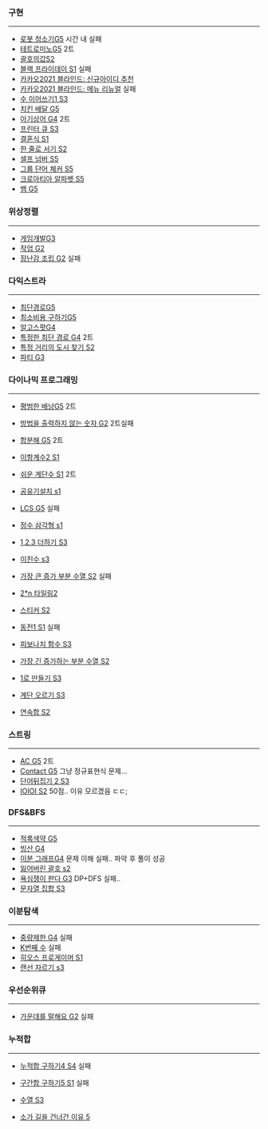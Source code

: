 ### 구현

---

* [로봇 청소기G5](https://www.acmicpc.net/problem/14503) 시간 내 실패
* [테트로미노G5](https://www.acmicpc.net/problem/14500) 2트
* [괄호의값S2](https://www.acmicpc.net/problem/2504)
* [블랙 프라이데이 S1](https://www.acmicpc.net/problem/18114) 실패
* [카카오2021 블라인드: 신규아이디 추천](https://programmers.co.kr/learn/courses/30/lessons/72410)
* [카카오2021 블라인드: 메뉴 리뉴얼](https://programmers.co.kr/learn/courses/30/lessons/72411) 실패
* [수 이어쓰기1 S3](https://www.acmicpc.net/problem/1748)
* [치킨 배달 G5](https://www.acmicpc.net/problem/15686)
* [아기상어 G4](https://www.acmicpc.net/problem/16236) 2트
* [프린터 큐 S3](https://www.acmicpc.net/problem/1966)
* [결혼식 S1](https://www.acmicpc.net/problem/5567)
* [한 줄로 서기 S2](https://www.acmicpc.net/problem/1138)
* [셀프 넘버 S5](https://www.acmicpc.net/problem/4673)
* [그룹 단어 체커 S5](https://www.acmicpc.net/status?user_id=cano721&problem_id=1316&from_mine=1)
* [크로아티아 알파벳 S5](https://www.acmicpc.net/problem/2941)
* [뱀 G5](https://www.acmicpc.net/problem/3190)



### 위상정렬

---

* [게임개발G3](https://www.acmicpc.net/problem/1516)
* [작업 G2](https://www.acmicpc.net/problem/2056)
* [장난감 조립 G2](https://www.acmicpc.net/problem/2637) 실패



### 다익스트라

---

* [최단경로G5](https://www.acmicpc.net/problem/1753)
* [최소비용 구하기G5](https://www.acmicpc.net/problem/1916)
* [알고스팟G4](https://www.acmicpc.net/problem/1261)
* [특정한 최단 경로 G4](https://www.acmicpc.net/problem/1504) 2트
* [특정 거리의 도시 찾기 S2](https://www.acmicpc.net/problem/18352)
* [파티 G3](https://www.acmicpc.net/problem/1238)



### 다이나믹 프로그래밍

---

* [평범한 배낭G5](https://www.acmicpc.net/problem/12865) 2트

* [방법을 출력하지 않는 숫자 G2](https://www.acmicpc.net/problem/13392) 2트실패

* [합분해 G5](https://www.acmicpc.net/problem/2225) 2트

* [이항계수2 S1](https://www.acmicpc.net/problem/11051)

* [쉬운 계단수 S1](https://www.acmicpc.net/problem/10844) 2트

* [공유기설치 s1](https://www.acmicpc.net/problem/2110) 

* [LCS G5](https://www.acmicpc.net/problem/9251) 실패

* [정수 삼각형 s1](https://www.acmicpc.net/problem/1932)

* [1,2,3 더하기 S3](https://www.acmicpc.net/problem/9095)

* [이친수 s3](https://www.acmicpc.net/problem/2193)

* [가장 큰 증가 부분 수열 S2](https://www.acmicpc.net/problem/11055) 실패

* [2*n 타일링2](https://www.acmicpc.net/problem/11727)

* [스티커 S2](https://www.acmicpc.net/problem/9465)

* [동전1 S1](https://www.acmicpc.net/problem/2293) 실패

* [피보나치 함수 S3](https://www.acmicpc.net/problem/1003)

* [가장 긴 증가하는 부분 수열 S2](https://www.acmicpc.net/problem/11053)

* [1로 만들기 S3](https://www.acmicpc.net/problem/1463)

* [계단 오르기 S3](https://www.acmicpc.net/problem/2579)

* [연속합 S2](https://www.acmicpc.net/problem/1912)

  



### 스트링

---

* [AC G5](https://www.acmicpc.net/problem/5430) 2트
* [Contact G5](https://www.acmicpc.net/problem/1013) 그냥 정규표현식 문제...
* [단어뒤집기 2 S3](https://www.acmicpc.net/problem/17413)
* [IOIOI S2](https://www.acmicpc.net/problem/5525) 50점.. 이유 모르겠음 ㄷㄷ;



### DFS&BFS

---

* [적록색약 G5](https://www.acmicpc.net/problem/10026)
* [빙산 G4](https://www.acmicpc.net/problem/2573)
* [이분 그래프G4](https://www.acmicpc.net/problem/1707) 문제 이해 실패.. 파악 후 풀이 성공
* [잃어버린 괄호 s2](https://www.acmicpc.net/problem/1541)
* [욕심쟁이 판다 G3](https://www.acmicpc.net/problem/1937) DP+DFS 실패..
* [문자열 집합 S3](https://www.acmicpc.net/problem/14425)



### 이분탐색

---

* [중량제한 G4](https://www.acmicpc.net/problem/1939) 실패
* [K번째 수](https://www.acmicpc.net/problem/1300) 실패
* [히오스 프로게이머 S1](https://www.acmicpc.net/problem/16564)
* [랜선 자르기 s3](https://www.acmicpc.net/problem/1654)



### 우선순위큐

---

* [가운데를 말해요 G2](https://www.acmicpc.net/problem/1655) 실패





### 누적합

---

* [누적합 구하기4 S4](https://www.acmicpc.net/problem/11659) 실패

* [구간합 구하기5 S1](https://www.acmicpc.net/problem/11660) 실패

* [수열 S3](https://www.acmicpc.net/problem/2559) 

* [소가 길을 건너간 이유 5](https://www.acmicpc.net/problem/14465) 

  

